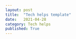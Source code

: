 ```yaml
---
layout: post
title:  "Tech helps template"
date:   2021-04-28
category: Tech helps
published: True
---
```


